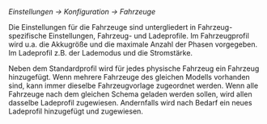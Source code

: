 _Einstellungen -> Konfiguration -> Fahrzeuge_

Die Einstellungen für die Fahrzeuge sind untergliedert in Fahrzeug-spezifische Einstellungen, Fahrzeug- und Ladeprofile. Im Fahrzeugprofil wird u.a. die Akkugröße und die maximale Anzahl der Phasen vorgegeben. Im Ladeprofil z.B. der Lademodus und die Stromstärke.

Neben dem Standardprofil wird für jedes physische Fahrzeug ein Fahrzeug hinzugefügt. Wenn mehrere Fahrzeuge des gleichen Modells vorhanden sind, kann immer dieselbe Fahrzeugvorlage zugeordnet werden. Wenn alle Fahrzeuge nach dem gleichen Schema geladen werden sollen, wird allen dasselbe Ladeprofil zugewiesen. Andernfalls wird nach Bedarf ein neues Ladeprofil hinzugefügt und zugewiesen.
